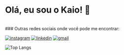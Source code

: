 # Olá, eu sou o Kaio! 👋
<div style="display: inline_block"><br/>
### Outras redes sociais onde você pode me encontrar:

[![instagram](https://img.shields.io/badge/Instagram-E4405F?style=for-the-badge&logo=instagram&logoColor=white)](https://www.instagram.com/kaiofmartinhago/)  [![linkedin](https://img.shields.io/badge/LinkedIn-0077B5?style=for-the-badge&logo=linkedin&logoColor=white)](https://www.linkedin.com/in/kaio-francisco-martinhago-448ab1226/)  [![gmail](https://img.shields.io/badge/Gmail-D14836?style=for-the-badge&logo=gmail&logoColor=white)](https://malito:kaiofmartinhago@gmail.com)

![Top Langs](https://github-readme-stats.vercel.app/api/top-langs/?username=Kaio-Martinhago&layout=compact)
</div><br/>





